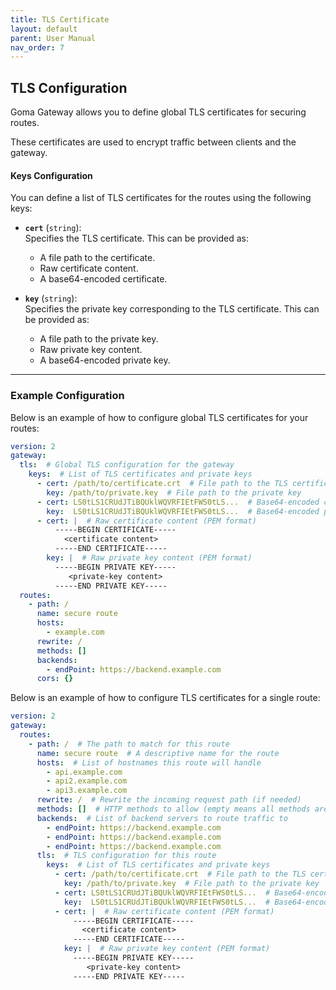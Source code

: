 ```yaml
---
title: TLS Certificate
layout: default
parent: User Manual
nav_order: 7
---
```



## TLS Configuration

Goma Gateway allows you to define global TLS certificates for securing routes.

These certificates are used to encrypt traffic between clients and the gateway.

#### Keys Configuration

You can define a list of TLS certificates for the routes using the following keys:

- **`cert`** (`string`):  
  Specifies the TLS certificate. This can be provided as:
    - A file path to the certificate.
    - Raw certificate content.
    - A base64-encoded certificate.

- **`key`** (`string`):  
  Specifies the private key corresponding to the TLS certificate. This can be provided as:
    - A file path to the private key.
    - Raw private key content.
    - A base64-encoded private key.

---

### Example Configuration

Below is an example of how to configure global TLS certificates for your routes:

```yaml
version: 2
gateway:
  tls:  # Global TLS configuration for the gateway
    keys:  # List of TLS certificates and private keys
      - cert: /path/to/certificate.crt  # File path to the TLS certificate
        key: /path/to/private.key  # File path to the private key
      - cert: LS0tLS1CRUdJTiBQUklWQVRFIEtFWS0tLS...  # Base64-encoded certificate
        key:  LS0tLS1CRUdJTiBQUklWQVRFIEtFWS0tLS...  # Base64-encoded private key
      - cert: |  # Raw certificate content (PEM format)
          -----BEGIN CERTIFICATE-----
            <certificate content>
          -----END CERTIFICATE-----
        key: |  # Raw private key content (PEM format)
          -----BEGIN PRIVATE KEY-----
             <private-key content>
          -----END PRIVATE KEY-----
  routes:
    - path: /
      name: secure route
      hosts:
        - example.com
      rewrite: /
      methods: []
      backends:
        - endPoint: https://backend.example.com
      cors: {}
```

Below is an example of how to configure TLS certificates for a single route:

```yaml
version: 2
gateway:
  routes:
    - path: /  # The path to match for this route
      name: secure route  # A descriptive name for the route
      hosts:  # List of hostnames this route will handle
        - api.example.com
        - api2.example.com
        - api3.example.com
      rewrite: /  # Rewrite the incoming request path (if needed)
      methods: []  # HTTP methods to allow (empty means all methods are allowed)
      backends:  # List of backend servers to route traffic to
        - endPoint: https://backend.example.com
        - endPoint: https://backend.example.com
        - endPoint: https://backend.example.com
      tls:  # TLS configuration for this route
        keys:  # List of TLS certificates and private keys
          - cert: /path/to/certificate.crt  # File path to the TLS certificate
            key: /path/to/private.key  # File path to the private key
          - cert: LS0tLS1CRUdJTiBQUklWQVRFIEtFWS0tLS...  # Base64-encoded certificate
            key:  LS0tLS1CRUdJTiBQUklWQVRFIEtFWS0tLS...  # Base64-encoded private key
          - cert: |  # Raw certificate content (PEM format)
              -----BEGIN CERTIFICATE-----
                <certificate content>
              -----END CERTIFICATE-----
            key: |  # Raw private key content (PEM format)
              -----BEGIN PRIVATE KEY-----
                 <private-key content>
              -----END PRIVATE KEY-----
```
